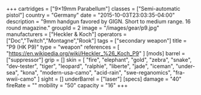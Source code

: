 +++
cartridges = ["9×19mm Parabellum"]
classes = ["Semi-automatic pistol"]
country = "Germany"
date = "2015-10-03T23:03:35-04:00"
description = "9mm handgun favored by GIGN. Short to medium range. 16 round magazine."
groupId = 2
image = "/images/gear/p9.jpg"
manufacturers = ["Heckler & Koch"]
operators = ["Doc","Twitch","Montagne","Rook"]
tags = ["secondary weapon"]
title = "P9 (HK P9)"
type = "weapon"
references = [
  "https://en.wikipedia.org/wiki/Heckler_%26_Koch_P9"
]
[mods]
  barrel = ["suppressor"]
  grip = []
  skin = [
    "fire",
    "elephant",
    "gold",
    "zebra",
    "snake",
    "dev-tester",
    "tiger",
    "leopard",
    "ralphie",
    "liberte",
    "jade",
    "iceman",
    "under-sea",
    "kona",
    "modern-usa-camo",
    "acid-rain",
    "swe-reganomics",
    "fra-wwii-camo"
  ]
  sight = []
  underBarrel = ["laser"]
[specs]
  damage = "40"
  fireRate = ""
  mobility = "50"
  capacity = "16"
+++
